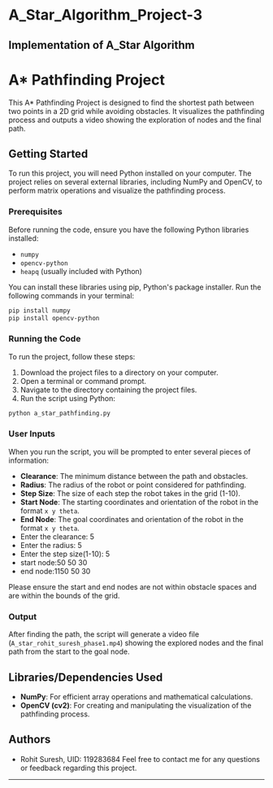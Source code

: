 # A_Star_Algorithm_Project-3
Implementation of A_Star Algorithm
---

# A* Pathfinding Project

This A* Pathfinding Project is designed to find the shortest path between two points in a 2D grid while avoiding obstacles. It visualizes the pathfinding process and outputs a video showing the exploration of nodes and the final path.

## Getting Started

To run this project, you will need Python installed on your computer. The project relies on several external libraries, including NumPy and OpenCV, to perform matrix operations and visualize the pathfinding process.

### Prerequisites

Before running the code, ensure you have the following Python libraries installed:
- `numpy`
- `opencv-python`
- `heapq` (usually included with Python)

You can install these libraries using pip, Python's package installer. Run the following commands in your terminal:

```bash
pip install numpy
pip install opencv-python
```

### Running the Code

To run the project, follow these steps:
1. Download the project files to a directory on your computer.
2. Open a terminal or command prompt.
3. Navigate to the directory containing the project files.
4. Run the script using Python:

```bash
python a_star_pathfinding.py
```

### User Inputs

When you run the script, you will be prompted to enter several pieces of information:
- **Clearance**: The minimum distance between the path and obstacles.
- **Radius**: The radius of the robot or point considered for pathfinding.
- **Step Size**: The size of each step the robot takes in the grid (1-10).
- **Start Node**: The starting coordinates and orientation of the robot in the format `x y theta`.
- **End Node**: The goal coordinates and orientation of the robot in the format `x y theta`.
- Enter the clearance: 5
- Enter the radius: 5
- Enter the step size(1-10): 5
- start node:50 50 30
- end node:1150 50 30

Please ensure the start and end nodes are not within obstacle spaces and are within the bounds of the grid.

### Output

After finding the path, the script will generate a video file (`A_star_rohit_suresh_phase1.mp4`) showing the explored nodes and the final path from the start to the goal node.

## Libraries/Dependencies Used

- **NumPy**: For efficient array operations and mathematical calculations.
- **OpenCV (cv2)**: For creating and manipulating the visualization of the pathfinding process.

## Authors

- Rohit Suresh, UID: 119283684
Feel free to contact me for any questions or feedback regarding this project.

---

